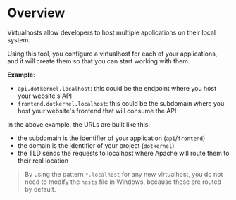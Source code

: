 # Overview

Virtualhosts allow developers to host multiple applications on their local system.

Using this tool, you configure a virtualhost for each of your applications, and it will create them so that you can start working with them.

**Example**:

* `api.dotkernel.localhost`: this could be the endpoint where you host your website's API
* `frontend.dotkernel.localhost`: this could be the subdomain where you host your website's frontend that will consume the API

In the above example, the URLs are built like this:

* the subdomain is the identifier of your application (`api`/`frontend`)
* the domain is the identifier of your project (`dotkernel`)
* the TLD sends the requests to localhost where Apache will route them to their real location

> By using the pattern `*.localhost` for any new virtualhost, you do not need to modify the `hosts` file in Windows, because these are routed by default.
